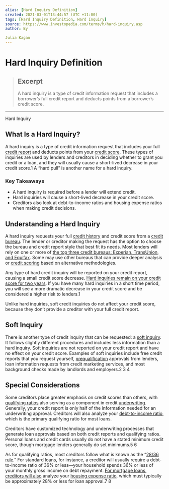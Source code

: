 ```yaml
---
alias: [Hard Inquiry Definition]
created: 2021-03-01T13:44:57 (UTC +11:00)
tags: [Hard Inquiry Definition, Hard Inquiry]
source: https://www.investopedia.com/terms/h/hard-inquiry.asp
author: By

Julia Kagan
---
```


# Hard Inquiry Definition

> ## Excerpt
> A hard inquiry is a type of credit information request that includes a borrower’s full credit report and deducts points from a borrower’s credit score.

---

Hard Inquiry
## What Is a Hard Inquiry?

A hard inquiry is a type of credit information request that includes your full [credit report](https://www.investopedia.com/terms/c/creditreport.asp) and deducts points from your [credit score](https://www.investopedia.com/terms/c/credit_score.asp). These types of inquiries are used by lenders and creditors in deciding whether to grant you credit or a loan, and they will usually cause a short-lived decrease in your credit score.1 A “hard pull” is another name for a hard inquiry.

### Key Takeaways

-   A hard inquiry is required before a lender will extend credit.
-   Hard inquiries will cause a short-lived decrease in your credit score.
-   Creditors also look at debt-to-income ratios and housing expense ratios when making credit decisions.

## Understanding a Hard Inquiry

A hard inquiry requests your full [credit history](https://www.investopedia.com/terms/c/credit-history.asp) and credit score from a [credit bureau](https://www.investopedia.com/terms/c/creditbureau.asp). The lender or creditor making the request has the option to choose the bureau and credit report style that best fit its needs. Most lenders will rely on one or more of [the top three credit bureaus: Experian, TransUnion, and Equifax](https://www.investopedia.com/personal-finance/top-three-credit-bureaus/). Some may use other bureaus that can provide deeper analysis or [credit scoring](https://www.investopedia.com/terms/c/credit_scoring.asp) based on alternative methodologies.

Any type of hard credit inquiry will be reported on your credit report, causing a small credit score decrease. [Hard inquiries remain on your credit score for two years](https://www.investopedia.com/how-long-does-negative-information-stay-on-your-credit-report-4769774). If you have many hard inquiries in a short time period, you will see a more dramatic decrease in your credit score and be considered a higher risk to lenders.1

Unlike hard inquiries, soft credit inquiries do not affect your credit score, because they don’t provide a creditor with your full credit report.

## Soft Inquiry

There is another type of credit inquiry that can be requested: a [soft inquiry](https://www.investopedia.com/terms/s/soft-inquiry.asp). It follows slightly different procedures and includes less information than a hard inquiry. Soft inquiries are not reported on your credit report and have no effect on your credit score. Examples of soft inquiries include free credit reports that you request yourself, [prequalification](https://www.investopedia.com/terms/p/prequalification.asp) approvals from lenders, loan information requests from credit marketing services, and most background checks made by landlords and employers.2 3 4

## Special Considerations

Some creditors place greater emphasis on credit scores than others, with [qualifying ratios](https://www.investopedia.com/terms/q/qualifying_ratios.asp) also serving as a component in credit [underwriting](https://www.investopedia.com/terms/u/underwriting.asp). Generally, your credit report is only half of the information needed for an underwriting approval. Creditors will also analyze your [debt-to-income ratio](https://www.investopedia.com/terms/d/dti.asp), which is the primary qualifying ratio for most loans.

Creditors have customized technology and underwriting processes that generate loan approvals based on both credit reports and qualifying ratios. Personal loans and credit cards usually do not have a stated minimum credit score, though mortgage lenders generally do set minimums.5 6

As for qualifying ratios, most creditors follow what is known as the “[28/36 rule](https://www.investopedia.com/terms/t/twenty-eight-thirty-six-rule.asp).” For standard loans, for instance, a creditor will usually require a debt-to-income ratio of 36% or less—your household spends 36% or less of your monthly gross income on debt repayment. [For mortgage loans, creditors will also](https://www.investopedia.com/articles/personal-finance/081715/how-improve-your-chance-getting-mortgage.asp) analyze your [housing expense ratio](https://www.investopedia.com/terms/h/housing_expense_ratio.asp), which must typically be approximately 28% or less for loan approval.7 8
